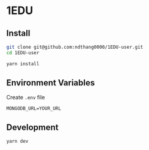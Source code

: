 # 1EDU

## Install

```bash
git clone git@github.com:ndthang0000/1EDU-user.git
cd 1EDU-user

yarn install
```

## Environment Variables

Create `.env` file

```
MONGODB_URL=YOUR_URL
```

## Development

```bash
yarn dev
```
